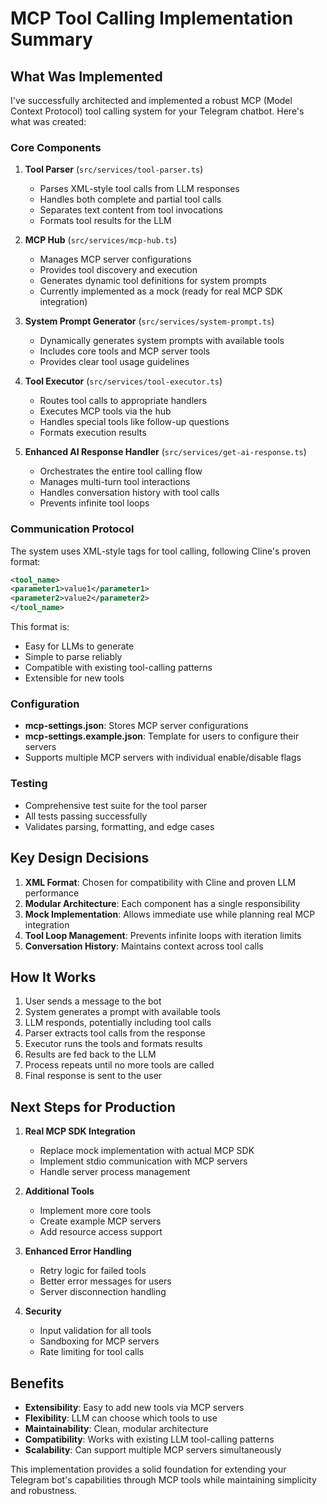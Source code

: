 # MCP Tool Calling Implementation Summary

## What Was Implemented

I've successfully architected and implemented a robust MCP (Model Context Protocol) tool calling system for your Telegram chatbot. Here's what was created:

### Core Components

1. **Tool Parser** (`src/services/tool-parser.ts`)
   - Parses XML-style tool calls from LLM responses
   - Handles both complete and partial tool calls
   - Separates text content from tool invocations
   - Formats tool results for the LLM

2. **MCP Hub** (`src/services/mcp-hub.ts`)
   - Manages MCP server configurations
   - Provides tool discovery and execution
   - Generates dynamic tool definitions for system prompts
   - Currently implemented as a mock (ready for real MCP SDK integration)

3. **System Prompt Generator** (`src/services/system-prompt.ts`)
   - Dynamically generates system prompts with available tools
   - Includes core tools and MCP server tools
   - Provides clear tool usage guidelines

4. **Tool Executor** (`src/services/tool-executor.ts`)
   - Routes tool calls to appropriate handlers
   - Executes MCP tools via the hub
   - Handles special tools like follow-up questions
   - Formats execution results

5. **Enhanced AI Response Handler** (`src/services/get-ai-response.ts`)
   - Orchestrates the entire tool calling flow
   - Manages multi-turn tool interactions
   - Handles conversation history with tool calls
   - Prevents infinite tool loops

### Communication Protocol

The system uses XML-style tags for tool calling, following Cline's proven format:

```xml
<tool_name>
<parameter1>value1</parameter1>
<parameter2>value2</parameter2>
</tool_name>
```

This format is:
- Easy for LLMs to generate
- Simple to parse reliably
- Compatible with existing tool-calling patterns
- Extensible for new tools

### Configuration

- **mcp-settings.json**: Stores MCP server configurations
- **mcp-settings.example.json**: Template for users to configure their servers
- Supports multiple MCP servers with individual enable/disable flags

### Testing

- Comprehensive test suite for the tool parser
- All tests passing successfully
- Validates parsing, formatting, and edge cases

## Key Design Decisions

1. **XML Format**: Chosen for compatibility with Cline and proven LLM performance
2. **Modular Architecture**: Each component has a single responsibility
3. **Mock Implementation**: Allows immediate use while planning real MCP integration
4. **Tool Loop Management**: Prevents infinite loops with iteration limits
5. **Conversation History**: Maintains context across tool calls

## How It Works

1. User sends a message to the bot
2. System generates a prompt with available tools
3. LLM responds, potentially including tool calls
4. Parser extracts tool calls from the response
5. Executor runs the tools and formats results
6. Results are fed back to the LLM
7. Process repeats until no more tools are called
8. Final response is sent to the user

## Next Steps for Production

1. **Real MCP SDK Integration**
   - Replace mock implementation with actual MCP SDK
   - Implement stdio communication with MCP servers
   - Handle server process management

2. **Additional Tools**
   - Implement more core tools
   - Create example MCP servers
   - Add resource access support

3. **Enhanced Error Handling**
   - Retry logic for failed tools
   - Better error messages for users
   - Server disconnection handling

4. **Security**
   - Input validation for all tools
   - Sandboxing for MCP servers
   - Rate limiting for tool calls

## Benefits

- **Extensibility**: Easy to add new tools via MCP servers
- **Flexibility**: LLM can choose which tools to use
- **Maintainability**: Clean, modular architecture
- **Compatibility**: Works with existing LLM tool-calling patterns
- **Scalability**: Can support multiple MCP servers simultaneously

This implementation provides a solid foundation for extending your Telegram bot's capabilities through MCP tools while maintaining simplicity and robustness.
